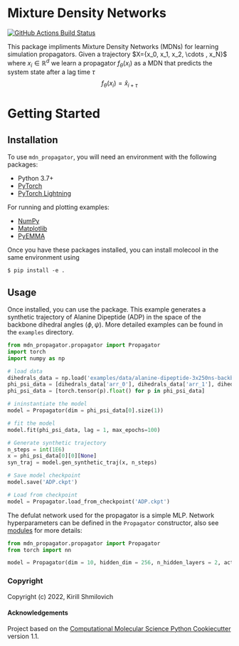Mixture Density Networks 
==============================
[//]: # (Badges)
[![GitHub Actions Build Status](https://github.com/Ferg-Lab/mdn_propagator/workflows/CI/badge.svg)](https://github.com/Ferg-Lab/mdn_propagator/actions?query=workflow%3ACI)
<!-- [![codecov](https://codecov.io/gh/Ferg-Lab/MDN_Propagator/branch/main/graph/badge.svg)](https://codecov.io/gh/Ferg-Lab/MDN_Propagator/branch/main) -->


This package impliments Mixture Density Networks (MDNs) for learning simulation propagators. Given a trajectory $X=\{x_0, x_1, x_2, \cdots \, x_N}$ where $x_i \in \mathbb{R}^d$ we learn a propagator $f_{\theta}(x_i)$ as a MDN that predicts the system state after a lag time $\tau$ $$f_{\theta}(x_i) = \hat{x}_{i+\tau}$$ 

Getting Started
===============


Installation
------------
To use `mdn_propagator`, you will need an environment with the following packages:

* Python 3.7+
* [PyTorch](https://pytorch.org/get-started/locally/)
* [PyTorch Lightning](https://www.pytorchlightning.ai/)

For running and plotting examples:
* [NumPy](https://numpy.org/install/)
* [Matplotlib](https://matplotlib.org/stable/users/getting_started/)
* [PyEMMA](http://www.emma-project.org/latest/INSTALL.html)

Once you have these packages installed, you can install molecool in the same environment using

```
$ pip install -e .
```

Usage
-------
Once installed, you can use the package. This example generates a synthetic trajectory of Alanine Dipeptide (ADP) in the space of the backbone dihedral angles ($\phi , \psi$). More detailed examples can be found in the `examples` directory. 


```python
from mdn_propagator.propagator import Propagator
import torch
import numpy as np

# load data
dihedrals_data = np.load('examples/data/alanine-dipeptide-3x250ns-backbone-dihedrals.npz')
phi_psi_data = [dihedrals_data['arr_0'], dihedrals_data['arr_1'], dihedrals_data['arr_2']]
phi_psi_data = [torch.tensor(p).float() for p in phi_psi_data]

# ininstantiate the model
model = Propagator(dim = phi_psi_data[0].size(1))

# fit the model
model.fit(phi_psi_data, lag = 1, max_epochs=100)

# Generate synthetic trajectory
n_steps = int(1E6)
x = phi_psi_data[0][0][None]
syn_traj = model.gen_synthetic_traj(x, n_steps)

# Save model checkpoint
model.save('ADP.ckpt')

# Load from checkpoint
model = Propagator.load_from_checkpoint('ADP.ckpt')
```

The defulat network used for the propagator is a simple MLP. Network hyperparameters can be defined in the `Propagator` constructor, also see [modules](mdn_propagator/modules.py) for more details:


```python
from mdn_propagator.propagator import Propagator
from torch import nn

model = Propagator(dim = 10, hidden_dim = 256, n_hidden_layers = 2, activation = nn.ReLU, lr = 1e-4)
```


### Copyright

Copyright (c) 2022, Kirill Shmilovich


#### Acknowledgements
 
Project based on the 
[Computational Molecular Science Python Cookiecutter](https://github.com/molssi/cookiecutter-cms) version 1.1.
